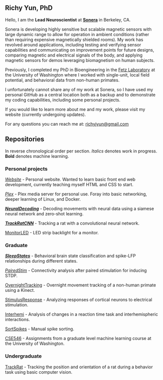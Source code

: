 ## Richy Yun, PhD

Hello, I am the **Lead Neuroscientist** at [**Sonera**](https://www.sonera.io/) in Berkeley, CA. 

Sonera is developing highly sensitive but scalable magnetic sensors with large dynamic range to allow for operation in ambient conditions (rather than requiring expensive magnetically shielded rooms). My work has revolved around applications, including testing and verifying sensor capabilities and communicating on improvement points for future designs, comparing magnetic and electrical signals of the body, and applying magnetic sensors for demos leveraging biomagnetism on human subjects. 

Previously, I completed my PhD in Bioengineering in the [Fetz Laboratory](https://depts.washington.edu/fetzweb/) at the University of Washington where I worked with single-unit, local field potential, and behavioral data from non-human primates.

I unfortunately cannot share any of my work at Sonera, so I have used my personal GitHub as a central location both as a backup and to demonstrate my coding capabilities, including some personal projects.

If you would like to learn more about me and my work, please visit my website (currently undergoing updates).

For any questions you can reach me at: richyjyun@gmail.com


## Repositories
In reverse chronological order per section. *Italics* denotes work in progress. **Bold** denotes machine learning. 

### Personal projects

[*Website*](https://github.com/richyyun/richyyun.github.io) - Personal website. Wanted to learn basic front end web development, currently teaching myself HTML and CSS to start. 

[*Plex*](https://github.com/richyyun/Plex) - Plex media server for personal use. Foray into basic networking, deeper learning of Linux, and Docker. 

[**_NeuralDecoding_**](https://github.com/richyyun/NeuralDecoding) - Decoding movements with neural data using a siamese neural network and zero-shot learning.

[**_TrackRatCNN_**](https://github.com/richyyun/TrackRatCNN) - Tracking a rat with a convolutional neural network.

[MonitorLED](https://github.com/richyyun/MonitorLED) - LED strip backlight for a monitor.

### Graduate

[**_SleepStates_**](https://github.com/richyyun/SleepStates) - Behavioral brain state classification and spike-LFP relationships during different states.

[*PairedStim*](https://github.com/richyyun/PairedStim) - Connectivity analysis after paired stimulation for inducing STDP.

[OvernightTracking](https://github.com/richyyun/OvernightTracking) - Overnight movement tracking of a non-human primate using a Kinect.

[StimulusResponse](https://github.com/richyyun/StimulusResponse) - Analyzing responses of cortical neurons to electrical stimulation. 

[Interhemi](https://github.com/richyyun/Interhemi) - Analysis of changes in a reaction time task and interhemispheric interactions.

[SortSpikes](https://github.com/richyyun/SortSpikes) - Manual spike sorting.

[CSE546](https://github.com/richyyun/CSE546) - Assignments from a graduate level machine learning course at the University of Washington.

### Undergraduate

[TrackRat](https://github.com/richyyun/TrackRat) - Tracking the position and orientation of a rat during a behavior task using basic computer vision.
